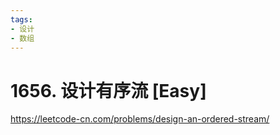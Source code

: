 ```yaml
---
tags:
- 设计
- 数组
---
```


# 1656. 设计有序流 [Easy]

<https://leetcode-cn.com/problems/design-an-ordered-stream/>
